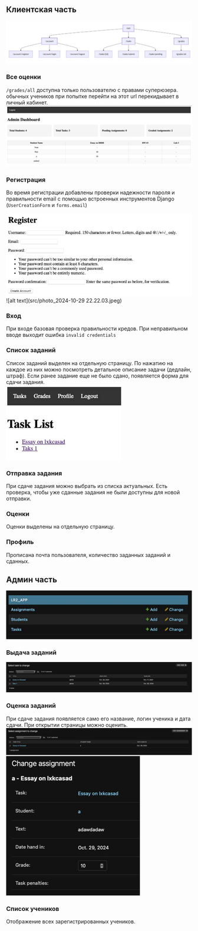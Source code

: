 ## Клиентская часть
![alt text](src/schema_v2.jpeg)

### Все оценки
`/grades/all` доступна только пользователю с правами суперюзера. обычных учеников при попытке перейти
на этот url перекидывает в личный кабинет.
![alt text](src/img.png)

### Регистрация
Во время регистрации добавлены проверки надежности пароля и правильности email с помощью встроенных инструментов Django
(`UserCreationForm` и `forms.email`) 

![alt text](src/photo_2024-10-29%2022.22.02.jpeg)
![alt text](src/photo_2024-10-29 22.22.03.jpeg)

### Вход
При входе базовая проверка правильности кредов. При неправильном вводе выходит ошибка `invalid credentials`

### Список заданий
Список заданий выделен на отдельную страницу. По нажатию на каждое из них можно посмотреть детальное описание
задачи (дедлайн, штраф). Если ранее задание еще не было сдано, появляется форма для сдачи задания.  
![alt text](src/photo_2024-10-29%2022.22.03%20%281%29.jpeg)  


### Отправка задания
При сдаче задания можно выбрать из списка актуальных. Есть проверка, чтобы уже сданные задания не были доступны
для новой отправки.

### Оценки
Оценки выделены на отдельную страницу.

### Профиль
Прописана почта пользователя, количество заданных заданий и сданных.

## Админ часть
![alt text](src/photo_2024-10-29%2022.22.04.jpeg)

### Выдача заданий
![alt text](src/photo_2024-10-29%2022.22.05.jpeg)

### Оценка заданий
При сдаче задания появляется само его название, логин ученика и дата сдачи. При открытии страницы можно оценить.
![alt text](src/photo_2024-10-29%2022.22.04%20%281%29.jpeg)
![alt text](src/photo_2024-10-29%2022.22.06.jpeg)

### Список учеников
Отображение всех зарегистрированных учеников. 